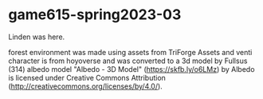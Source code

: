 # game615-spring2023-03

Linden was here.

forest environment was made using assets from TriForge Assets and venti character is from hoyoverse and was converted to a 3d model by Fullsus
(314)
albedo model "Albedo - 3D Model" (https://skfb.ly/o6LMz) by Albedo is licensed under Creative Commons Attribution (http://creativecommons.org/licenses/by/4.0/).
